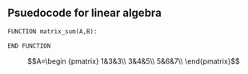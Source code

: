 ## Psuedocode for linear algebra

```python
FUNCTION matrix_sum(A,B):

END FUNCTION
```

$$A=\begin {pmatrix}
    1&3&3\\
    3&4&5\\
    5&6&7\\
    \end{pmatrix}$$
